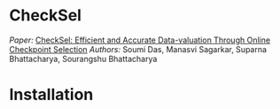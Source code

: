 # CheckSel

<i>Paper:</i> [CheckSel: Efficient and Accurate Data-valuation Through Online Checkpoint Selection](https://arxiv.org/abs/2203.06814)
<i>Authors:</i> Soumi Das, Manasvi Sagarkar, Suparna Bhattacharya, Sourangshu Bhattacharya

# Installation


